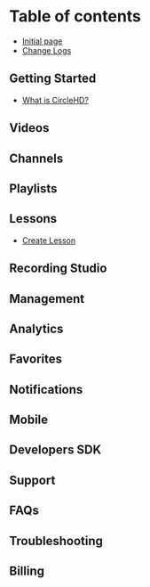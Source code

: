 # Table of contents

* [Initial page](README.md)
* [Change Logs](change-logs.md)

## Getting Started

* [What is CircleHD?](getting-started/what-is-circlehd.md)

## Videos

## Channels

## Playlists

## Lessons

* [Create Lesson](lessons/create-lesson.md)

## Recording Studio

## Management

## Analytics

## Favorites

## Notifications

## Mobile

## Developers SDK

## Support

## FAQs

## Troubleshooting

## Billing

